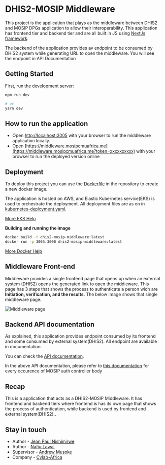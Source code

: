 # DHIS2-MOSIP Middleware
This project is the application that plays as the middleware between DHIS2  and MOSIP DPGs application to allow their interoperability. This application has frontend tier and backend tier and are all built in JS using [NextJs framework](https://nextjs.org/learn/basics/create-nextjs-app).

The backend of the application provides av endpoint to be consumed by DHIS2 system while generating URL to open the middleware. You will see the endpoint in API Documentation

## Getting Started

First, run the development server:

```bash
npm run dev

# or 
yarn dev
```

## How to run the application
- Open [http://localhost:3005](http://localhost:3005) with your browser to run the middleware application locally.
- Open [https://middleware.mosipcmuafrica.me](https://middleware.mosipcmuafrica.me?token=xxxxxxxxxx) 
with your browser to run the deployed version online

## Deployment
To deploy this project you can use the [Dockerfile](https://github.com/cylab-africa/dhis2-mosip-middleware/blob/main/Dockerfile) in the repository to create a new docker image.

The application is hosted on AWS, and Elastic Kubernetes service(EKS) is used to orchestrate the deployment. All deployment files are as on in [kubernetes-deployment.yaml](https://github.com/cylab-africa/dhis2-mosip-middleware/blob/main/kubernetes-deployment.yaml).

[More EKS Help](https://aws.amazon.com/eks/)

**Building and running the image**
```bash
docker build -t dhis2-mosip-middleware:latest
docker run -p 3005:3000 dhis2-mosip-middleware:latest 
```
[More Docker Help](https://docs.docker.com/build/)

## Middleware Front-end
Middleware provides a single frontend page that opens up when an external system (DHIS2) opens the generated link to open the middleware. This page has 3 steps that shows the process to authenticate a person wich are **Initiation, verification, and the results**. The below image shows that single middleware page.

![Middleware page](https://github.com/cylab-africa/dhis2-mosip-middleware/blob/main/public/middle-ware.PNG)

## Backend API documentation
As explained, this application provides endpoint consumed by its frontend and some consumed by external system(DHIS2). All endpoint are available in documentation.

You can check the [API documentation](https://github.com/cylab-africa/dhis2-mosip-middleware/blob/main/api_documentation/Cylab-Africa-middleware-api-documentation-1.0.0-resolved.json).

In the above API documentation, please refer to [this documentation](https://mosipcmuafrica.me/idauthentication/v1/swagger-ui/index.html?configUrl=/idauthentication/v1/v3/api-docs/swagger-config#/auth-controller/authenticateIndividual) for every occurence of MOSIP auth controller body 


## Recap
This is a application that acts as a DHIS2-MOSIP Middleware. It has frontend and backend tiers where frontend is has its own page that shows the process of authentication, while backend is used by frontend and external system(DHIS2)..
## Stay in touch

- Author - [Jean Paul Nishimirwe](##)
- Author - [Nafiu Lawal](##)
- Supervisor - [Andrew Musoke](##)
- Company - [Cylab-Africa](##)